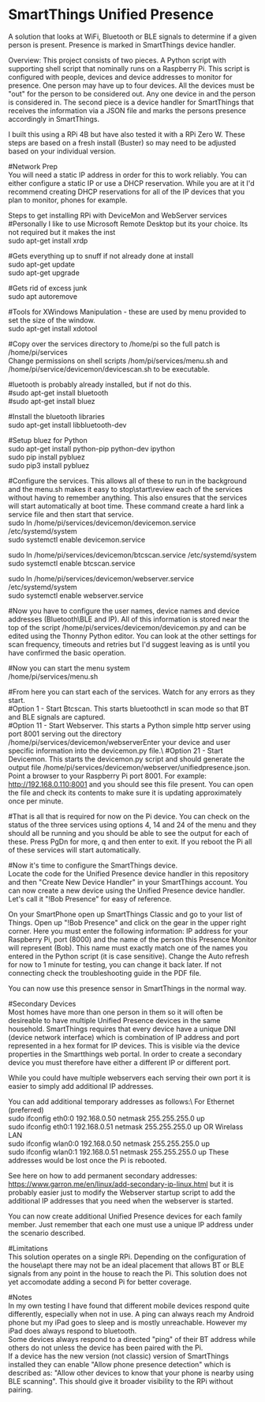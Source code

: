# SmartThings Unified Presence
A solution that looks at WiFi, Bluetooth or BLE signals to determine if a given person is present. Presence is marked in SmartThings device handler.

Overview: This project consists of two pieces. A Python script with supporting shell script that nominally runs on a Raspberry Pi. This script is configured with people, devices and device addresses to monitor for presence.  One person may have up to four devices. All the devices must be "out" for the person to be considered out. Any one device in and the person is considered in. The second piece is a device handler for SmartThings that receives the information via a JSON file and marks the persons presence accordingly in SmartThings.

I built this using a RPi 4B but have also tested it with a RPi Zero W.  These steps are based on a fresh install (Buster) so may need to be adjusted based on your individual version.

#Network Prep\
You will need a static IP address in order for this to work reliably. You can either configure a static IP or use a DHCP reservation. While you are at it I'd recommend creating DHCP reservations for all of the IP devices that you plan to monitor, phones for example. 

Steps to get installing RPi with DeviceMon and WebServer services
#Personally I like to use Microsoft Remote Desktop but its your choice. Its not required but it makes the inst\
sudo apt-get install xrdp

#Gets everything up to snuff if not already done at install\
sudo apt-get update\
sudo apt-get upgrade

#Gets rid of excess junk\
sudo apt autoremove

#Tools for XWindows Manipulation - these are used by menu provided to set the size of the window.\
sudo apt-get install xdotool

#Copy over the services directory to /home/pi so the full patch is /home/pi/services\
Change permissions on shell scripts /hom/pi/services/menu.sh and /home/pi/service/devicemon/devicescan.sh to be executable.

#luetooth is probably already installed, but if not do this.\
#sudo apt-get install bluetooth\
#sudo apt-get install bluez

#Install the bluetooth libraries\
sudo apt-get install libbluetooth-dev

#Setup bluez for Python\
sudo apt-get install python-pip python-dev ipython\
sudo pip install pybluez\
sudo pip3 install pybluez

#Configure the services. This allows all of these to run in the background and the menu.sh makes it easy to stop\start\review each of the services without having to remember anything.  This also ensures that the services will start automatically at boot time. These command create a hard link a service file and then start that service.\
sudo ln /home/pi/services/devicemon/devicemon.service /etc/systemd/system\
sudo systemctl enable devicemon.service

sudo ln /home/pi/services/devicemon/btcscan.service /etc/systemd/system\
sudo systemctl enable btcscan.service

sudo ln /home/pi/services/devicemon/webserver.service /etc/systemd/system\
sudo systemctl enable webserver.service

#Now you have to configure the user names, device names and device addresses (Bluetooth\BLE and IP). All of this information is stored near the top of the script /home/pi/services/devicemon/devicemon.py and can be edited using the Thonny Python editor.  You can look at the other settings for scan frequency, timeouts and retries but I'd suggest leaving as is until you have confirmed the basic operation.

#Now you can start the menu system\
/home/pi/services/menu.sh

#From here you can start each of the services. Watch for any errors as they start.\
#Option 1 - Start Btcscan. This starts bluetoothctl in scan mode so that BT and BLE signals are captured.\
#Option 11 - Start Webserver. This starts a Python simple http server using port 8001 serving out the directory /home/pi/services/devicemon/webserverEnter your device and user specific information into the devicemon.py file.\ 
#Option 21 - Start Devicemon. This starts the devicemon.py script and should generate the output file /home/pi/services/devicemon/webserver/unifiedpresence.json. Point a browser to your Raspberry Pi port 8001. For example: http://192.168.0.110:8001 and you should see this file present. You can open the file and check its contents to make sure it is updating approximately once per minute.

#That is all that is required for now on the Pi device.  You can check on the status of the three services using options 4, 14 and 24 of the menu and they should all be running and you should be able to see the output for each of these. Press PgDn for more, q and then enter to exit. If you reboot the Pi all of these services will start automatically.

#Now it's time to configure the SmartThings device.\
Locate the code for the Unified Presence device handler in this repository and then "Create New Device Handler" in your SmartThings account. You can now create a new device using the Unified Presence device handler. Let's call it "!Bob Presence" for easy of reference.

On your SmartPhone open up SmartThings Classic and go to your list of Things. Open up "!Bob Presence" and click on the gear in the upper right corner. Here you must enter the following information: IP address for your Raspberry Pi, port (8000) and the name of the person this Presence Monitor will represent (Bob). This name must exactly match one of the names you entered in the Python script (it is case sensitive). Change the Auto refresh for now to 1 minute for testing, you can change it back later. If not connecting check the troubleshooting guide in the PDF file.

You can now use this presence sensor in SmartThings in the normal way.

#Secondary Devices\
Most homes have more than one person in them so it will often be desireable to have multiple Unified Presence devices in the same household.  SmartThings requires that every device have a unique DNI (device network interface) which is combination of IP address and port represented in a hex format for IP devices. This is visible via the device properties in the Smartthings web portal. In order to create a secondary device you must therefore have either a different IP or different port.

While you could have multiple webservers each serving their own port it is easier to simply add additional IP addresses.

You can add additional temporary addresses as follows:\ 
For Ethernet (preferred)\
sudo ifconfig eth0:0 192.168.0.50 netmask 255.255.255.0 up\
sudo ifconfig eth0:1 192.168.0.51 netmask 255.255.255.0 up
OR
Wirelass LAN\
sudo ifconfig wlan0:0 192.168.0.50 netmask 255.255.255.0 up\
sudo ifconfig wlan0:1 192.168.0.51 netmask 255.255.255.0 up
These addresses would be lost once the Pi is rebooted.

See here on how to add permanent secondary addresses: https://www.garron.me/en/linux/add-secondary-ip-linux.html but it is probably easier just to modify the Webserver startup script to add the additional IP addresses that you need when the webserver is started.

You can now create additional Unified Presence devices for each family member. Just remember that each one must use a unique IP address under the scenario described.

#Limitations\
This solution operates on a single RPi. Depending on the configuration of the house\apt there may not be an ideal placement that allows BT or BLE signals from any point in the house to reach the Pi. This solution does not yet accomodate adding a second Pi for better coverage.

#Notes\
In my own testing I have found that different mobile devices respond quite differently, especially when not in use. A ping can always reach my Android phone but my iPad goes to sleep and is mostly unreachable. However my iPad does always respond to bluetooth.\
Some devices always respond to a directed "ping" of their BT address while others do not unless the device has been paired with the Pi.\
If a device has the new version (not classic) version of SmartThings installed they can enable "Allow phone presence detection" which is described as: "Allow other devices to know that your phone is nearby using BLE scanning". This should give it broader visibility to the RPi without pairing.
